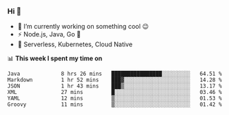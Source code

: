 ### Hi 👋

<!--
**nodejh/nodejh** is a ✨ _special_ ✨ repository because its `README.md` (this file) appears on your GitHub profile.

Here are some ideas to get you started:

- 🔭 I’m currently working on ...
- 🌱 I’m currently learning ...
- 👯 I’m looking to collaborate on ...
- 🤔 I’m looking for help with ...
- 💬 Ask me about ...
- 📫 How to reach me: ...
- 😄 Pronouns: ...
- ⚡ Fun fact: ...
-->

- 🔭 I’m currently working on something cool :wink:
- ⚡ Node.js, Java, Go :thought_balloon:
- 🤖 Serverless, Kubernetes, Cloud Native

📊 **This week I spent my time on**

<!--START_SECTION:waka-->

```text
Java             8 hrs 26 mins   ████████████████░░░░░░░░░   64.51 %
Markdown         1 hr 52 mins    ███▓░░░░░░░░░░░░░░░░░░░░░   14.28 %
JSON             1 hr 43 mins    ███▒░░░░░░░░░░░░░░░░░░░░░   13.17 %
XML              27 mins         █░░░░░░░░░░░░░░░░░░░░░░░░   03.46 %
YAML             12 mins         ▒░░░░░░░░░░░░░░░░░░░░░░░░   01.53 %
Groovy           11 mins         ▒░░░░░░░░░░░░░░░░░░░░░░░░   01.42 %
```

<!--END_SECTION:waka-->


<!--
:traffic_light: **Visitors**

![visitors](https://visitor-badge.glitch.me/badge?page_id=nodejh.nodejh)
-->
